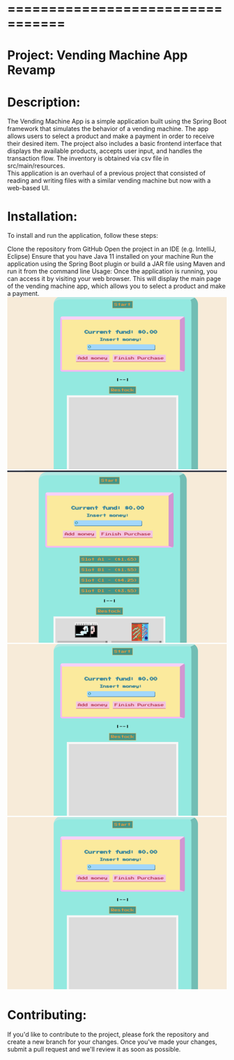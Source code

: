 # =================================
# Project: Vending Machine App Revamp
# Description:
The Vending Machine App is a simple application built using the Spring Boot framework that simulates the behavior of a vending machine. The app allows users to select a product and make a payment in order to receive their desired item. The project also includes a basic frontend interface that displays the available products, accepts user input, and handles the transaction flow. The inventory is obtained via csv file in src/main/resources.
<br>
This application is an overhaul of a previous project that consisted of reading and writing files with a similar vending machine but now with a web-based UI.
# Installation:
To install and run the application, follow these steps:

Clone the repository from GitHub
Open the project in an IDE (e.g. IntelliJ, Eclipse)
Ensure that you have Java 11 installed on your machine
Run the application using the Spring Boot plugin or build a JAR file using Maven and run it from the command line
Usage:
Once the application is running, you can access it by visiting your web browser. This will display the main page of the vending machine app, which allows you to select a product and make a payment.
![screenshot 1](./client/src/images/Screenshots/scrnsht1.png)
![screenshot 2](./client/src/images/Screenshots/scrnsht2.png)
![screenshot 3](./client/src/images/Screenshots/scrnsht1.png)
![screenshot 4](./client/src/images/Screenshots/scrnsht1.png)



# Contributing:
If you'd like to contribute to the project, please fork the repository and create a new branch for your changes. Once you've made your changes, submit a pull request and we'll review it as soon as possible.
